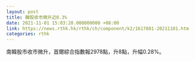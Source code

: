 ```yaml
---
layout: post
title: 韓股收市微升近0.3%
date: 2021-11-01 15:03:28.000000000 +08:00
link: https://news.rthk.hk/rthk/ch/component/k2/1617881-20211101.htm
categories: rthk
---
```


南韓股市收市微升，首爾綜合指數報2978點，升8點，升幅0.28%。
